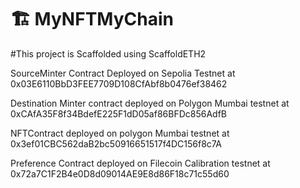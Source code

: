 # 🏗 MyNFTMyChain

#This project is Scaffolded using ScaffoldETH2

SourceMinter Contract Deployed on Sepolia Testnet at 0x03E6110BbD3FEE7709D108CfAbf8b0476ef38462

Destination Minter contract deployed on Polygon Mumbai testnet at 0xCAfA35F8f34BdefE225F1dD05af86BFDc856AdfB

NFTContract deployed on polygon Mumbai testnet at 0x3ef01CBC562daB2bc50916651517f4DC156f8c7A

Preference Contract deployed on Filecoin Calibration testnet at 0x72a7C1F2B4e0D8d09014AE9E8d86F18c71c55d60
